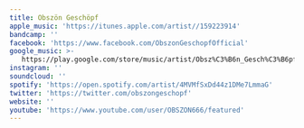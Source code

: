 ```yaml
---
title: Obszön Geschöpf
apple_music: 'https://itunes.apple.com/artist//159223914'
bandcamp: ''
facebook: 'https://www.facebook.com/ObszonGeschopfOfficial'
google_music: >-
   https://play.google.com/store/music/artist/Obsz%C3%B6n_Gesch%C3%B6pf?id=Ahk4zs2ya3xblctjeurigw4zryu
instagram: ''
soundcloud: ''
spotify: 'https://open.spotify.com/artist/4MVMfSxDd44z1DMe7LmmaG'
twitter: 'https://twitter.com/obszongeschopf'
website: ''
youtube: 'https://www.youtube.com/user/OBSZON666/featured'
---
```

